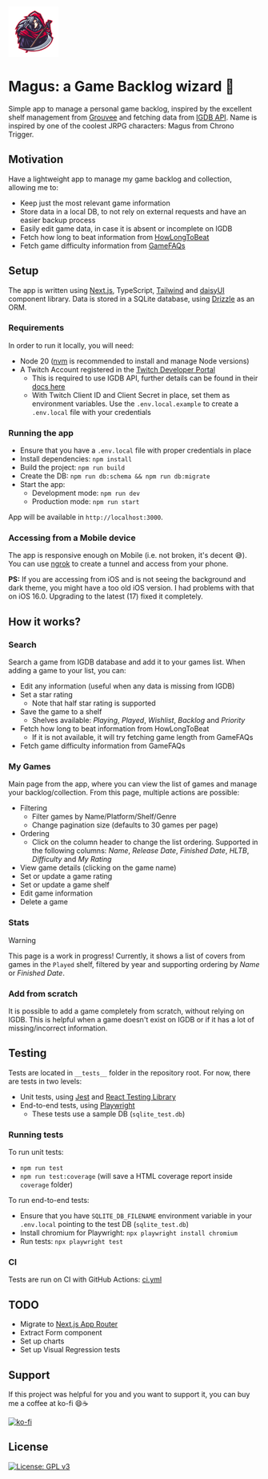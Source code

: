 <picture>
  <img src="./public/images/magus.png" height="100" alt="Magus logo" />
</picture>

# Magus: a Game Backlog wizard 🧙

Simple app to manage a personal game backlog, inspired by the excellent shelf management from [Grouvee](https://www.grouvee.com/) and fetching data from [IGDB API](https://api-docs.igdb.com/#getting-started). Name is inspired by one of the coolest JRPG characters: Magus from Chrono Trigger.

## Motivation

Have a lightweight app to manage my game backlog and collection, allowing me to:

- Keep just the most relevant game information
- Store data in a local DB, to not rely on external requests and have an easier backup process
- Easily edit game data, in case it is absent or incomplete on IGDB
- Fetch how long to beat information from [HowLongToBeat](https://howlongtobeat.com/)
- Fetch game difficulty information from [GameFAQs](https://gamefaqs.gamespot.com/)

## Setup

The app is written using [Next.js](https://nextjs.org/), TypeScript, [Tailwind](https://tailwindcss.com/) and [daisyUI](https://daisyui.com/) component library. Data is stored in a SQLite database, using [Drizzle](https://orm.drizzle.team/) as an ORM.

### Requirements

In order to run it locally, you will need:

- Node 20 ([nvm](https://github.com/nvm-sh/nvm) is recommended to install and manage Node versions)
- A Twitch Account registered in the [Twitch Developer Portal](https://dev.twitch.tv/console/apps/create)
  - This is required to use IGDB API, further details can be found in their [docs here](https://api-docs.igdb.com/#getting-started)
  - With Twitch Client ID and Client Secret in place, set them as environment variables. Use the `.env.local.example` to create a `.env.local` file with your credentials

### Running the app

- Ensure that you have a `.env.local` file with proper credentials in place
- Install dependencies: `npm install`
- Build the project: `npm run build`
- Create the DB: `npm run db:schema && npm run db:migrate`
- Start the app:
  - Development mode: `npm run dev`
  - Production mode: `npm run start`

App will be available in `http://localhost:3000`.

### Accessing from a Mobile device

The app is responsive enough on Mobile (i.e. not broken, it's decent 😅). You can use [ngrok](https://ngrok.com/download) to create a tunnel and access from your phone.

**PS:** If you are accessing from iOS and is not seeing the background and dark theme, you might have a too old iOS version. I had problems with that on iOS 16.0. Upgrading to the latest (17) fixed it completely.

## How it works?

### Search

Search a game from IGDB database and add it to your games list. When adding a game to your list, you can:

- Edit any information (useful when any data is missing from IGDB)
- Set a star rating
  - Note that half star rating is supported
- Save the game to a shelf
  - Shelves available: _Playing_, _Played_, _Wishlist_, _Backlog_ and _Priority_
- Fetch how long to beat information from HowLongToBeat
  - If it is not available, it will try fetching game length from GameFAQs
- Fetch game difficulty information from GameFAQs

### My Games

Main page from the app, where you can view the list of games and manage your backlog/collection. From this page, multiple actions are possible:

- Filtering
  - Filter games by Name/Platform/Shelf/Genre
  - Change pagination size (defaults to 30 games per page)
- Ordering
  - Click on the column header to change the list ordering. Supported in the following columns: _Name_, _Release Date_, _Finished Date_, _HLTB_, _Difficulty_ and _My Rating_
- View game details (clicking on the game name)
- Set or update a game rating
- Set or update a game shelf
- Edit game information
- Delete a game

### Stats

> [!WARNING]
> This page is a work in progress! Currently, it shows a list of covers from games in the `Played` shelf, filtered by year and supporting ordering by _Name_ or _Finished Date_.

### Add from scratch

It is possible to add a game completely from scratch, without relying on IGDB. This is helpful when a game doesn't exist on IGDB or if it has a lot of missing/incorrect information.

## Testing

Tests are located in `__tests__` folder in the repository root. For now, there are tests in two levels:

- Unit tests, using [Jest](https://jestjs.io/) and [React Testing Library](https://testing-library.com/docs/react-testing-library/intro/)
- End-to-end tests, using [Playwright](https://playwright.dev/)
  - These tests use a sample DB (`sqlite_test.db`)

### Running tests

To run unit tests:

- `npm run test`
- `npm run test:coverage` (will save a HTML coverage report inside `coverage` folder)

To run end-to-end tests:

- Ensure that you have `SQLITE_DB_FILENAME` environment variable in your `.env.local` pointing to the test DB (`sqlite_test.db`)
- Install chromium for Playwright: `npx playwright install chromium`
- Run tests: `npx playwright test`

### CI

Tests are run on CI with GitHub Actions: [ci.yml](https://github.com/stefanteixeira/magus/blob/main/.github/workflows/ci.yml)

## TODO

- Migrate to [Next.js App Router](https://nextjs.org/docs/app/building-your-application/upgrading/app-router-migration)
- Extract Form component
- Set up charts
- Set up Visual Regression tests

## Support

If this project was helpful for you and you want to support it, you can buy me a coffee at ko-fi 😄☕️

[![ko-fi](https://ko-fi.com/img/githubbutton_sm.svg)](https://ko-fi.com/D1D6SLL0Y)

## License

[![License: GPL v3](https://img.shields.io/badge/License-GPLv3-blue.svg)](https://www.gnu.org/licenses/gpl-3.0)
